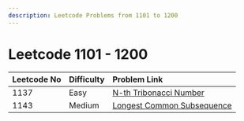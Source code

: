 ```yaml
---
description: Leetcode Problems from 1101 to 1200
---
```


# Leetcode 1101 - 1200



| Leetcode No | Difficulty | Problem Link |
| :--- | :--- | :--- |
| 1137 | Easy | [N-th Tribonacci Number](../difficulty-based-problem-index/leetcode-easy/leetcode-1137-n-th-tribonacci-number.md) |
| 1143 | Medium | [Longest Common Subsequence](../difficulty-based-problem-index/leetcode-medium/leetcode-1143-longest-common-subsequence.md) |

